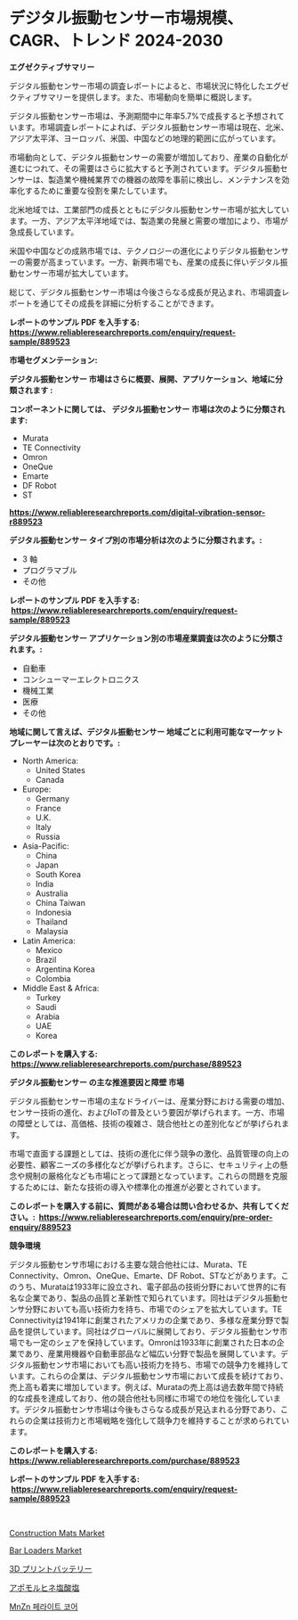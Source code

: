 <p><h1>デジタル振動センサー市場規模、CAGR、トレンド 2024-2030</h1></p><p><strong>エグゼクティブサマリー</strong></p>
<p><p>デジタル振動センサー市場の調査レポートによると、市場状況に特化したエグゼクティブサマリーを提供します。また、市場動向を簡単に概説します。</p><p>デジタル振動センサー市場は、予測期間中に年率5.7%で成長すると予想されています。市場調査レポートによれば、デジタル振動センサー市場は現在、北米、アジア太平洋、ヨーロッパ、米国、中国などの地理的範囲に広がっています。</p><p>市場動向として、デジタル振動センサーの需要が増加しており、産業の自動化が進むにつれて、その需要はさらに拡大すると予測されています。デジタル振動センサーは、製造業や機械業界での機器の故障を事前に検出し、メンテナンスを効率化するために重要な役割を果たしています。</p><p>北米地域では、工業部門の成長とともにデジタル振動センサー市場が拡大しています。一方、アジア太平洋地域では、製造業の発展と需要の増加により、市場が急成長しています。</p><p>米国や中国などの成熟市場では、テクノロジーの進化によりデジタル振動センサーの需要が高まっています。一方、新興市場でも、産業の成長に伴いデジタル振動センサー市場が拡大しています。</p><p>総じて、デジタル振動センサー市場は今後さらなる成長が見込まれ、市場調査レポートを通じてその成長を詳細に分析することができます。</p></p>
<p><strong>レポートのサンプル PDF を入手する: <a href="https://www.reliableresearchreports.com/enquiry/request-sample/889523">https://www.reliableresearchreports.com/enquiry/request-sample/889523</a></strong></p>
<p><strong>市場セグメンテーション:</strong></p>
<p><strong> デジタル振動センサー 市場はさらに概要、展開、アプリケーション、地域に分類されます :</strong></p>
<p><strong>コンポーネントに関しては、 デジタル振動センサー 市場は次のように分類されます: &nbsp;</strong></p>
<p><ul><li>Murata</li><li>TE Connectivity</li><li>Omron</li><li>OneQue</li><li>Emarte</li><li>DF Robot</li><li>ST</li></ul></p>
<p><strong><a href="https://www.reliableresearchreports.com/digital-vibration-sensor-r889523">https://www.reliableresearchreports.com/digital-vibration-sensor-r889523</a></strong></p>
<p><strong> デジタル振動センサー タイプ別の市場分析は次のように分類されます。:</strong></p>
<p><ul><li>3 軸</li><li>プログラマブル</li><li>その他</li></ul></p>
<p><strong>レポートのサンプル PDF を入手する: &nbsp;<a href="https://www.reliableresearchreports.com/enquiry/request-sample/889523">https://www.reliableresearchreports.com/enquiry/request-sample/889523</a></strong></p>
<p><strong> デジタル振動センサー アプリケーション別の市場産業調査は次のように分類されます。:</strong></p>
<p><ul><li>自動車</li><li>コンシューマーエレクトロニクス</li><li>機械工業</li><li>医療</li><li>その他</li></ul></p>
<p><strong>地域に関して言えば、デジタル振動センサー 地域ごとに利用可能なマーケットプレーヤーは次のとおりです。:</strong></p>
<p><ul>
    <li>
        North America:
        <ul>
            <li>United States</li>
            <li>Canada</li>
        </ul>
    </li>
    <li>
        Europe:
        <ul>
            <li>Germany</li>
            <li>France</li>
            <li>U.K.</li>
            <li>Italy</li>
            <li>Russia</li>
        </ul>
    </li>
    <li>
        Asia-Pacific:
        <ul>
            <li>China</li>
            <li>Japan</li>
            <li>South Korea</li>
            <li>India</li>
            <li>Australia</li>
            <li>China Taiwan</li>
            <li>Indonesia</li>
            <li>Thailand</li>
            <li>Malaysia</li>
        </ul>
    </li>
    <li>
        Latin America:
        <ul>
            <li>Mexico</li>
            <li>Brazil</li>
            <li>Argentina Korea</li>
            <li>Colombia</li>
        </ul>
    </li>
    <li>
        Middle East & Africa:
        <ul>
            <li>Turkey</li>
            <li>Saudi</li>
            <li>Arabia</li>
            <li>UAE</li>
            <li>Korea</li>
        </ul>
    </li>
    </ul></p>
<p><strong>このレポートを購入する: &nbsp;<a href="https://www.reliableresearchreports.com/purchase/889523">https://www.reliableresearchreports.com/purchase/889523</a></strong></p>
<p><strong>デジタル振動センサー の主な推進要因と障壁 市場</strong></p>
<p><p>デジタル振動センサー市場の主なドライバーは、産業分野における需要の増加、センサー技術の進化、およびIoTの普及という要因が挙げられます。一方、市場の障壁としては、高価格、技術の複雑さ、競合他社との差別化などが挙げられます。</p><p>市場で直面する課題としては、技術の進化に伴う競争の激化、品質管理の向上の必要性、顧客ニーズの多様化などが挙げられます。さらに、セキュリティ上の懸念や規制の厳格化なども市場にとって課題となっています。これらの問題を克服するためには、新たな技術の導入や標準化の推進が必要とされています。</p></p>
<p><strong>このレポートを購入する前に、質問がある場合は問い合わせるか、共有してください。:&nbsp; <a href="https://www.reliableresearchreports.com/enquiry/pre-order-enquiry/889523">https://www.reliableresearchreports.com/enquiry/pre-order-enquiry/889523</a></strong></p>
<p><strong>競争環境</strong></p>
<p><p>デジタル振動センサ市場における主要な競合他社には、Murata、TE Connectivity、Omron、OneQue、Emarte、DF Robot、STなどがあります。このうち、Murataは1933年に設立され、電子部品の技術分野において世界的に有名な企業であり、製品の品質と革新性で知られています。同社はデジタル振動センサ分野においても高い技術力を持ち、市場でのシェアを拡大しています。TE Connectivityは1941年に創業されたアメリカの企業であり、多様な産業分野で製品を提供しています。同社はグローバルに展開しており、デジタル振動センサ市場でも一定のシェアを保持しています。Omronは1933年に創業された日本の企業であり、産業用機器や自動車部品など幅広い分野で製品を展開しています。デジタル振動センサ市場においても高い技術力を持ち、市場での競争力を維持しています。これらの企業は、デジタル振動センサ市場において成長を続けており、売上高も着実に増加しています。例えば、Murataの売上高は過去数年間で持続的な成長を達成しており、他の競合他社も同様に市場での地位を強化しています。デジタル振動センサ市場は今後もさらなる成長が見込まれる分野であり、これらの企業は技術力と市場戦略を強化して競争力を維持することが求められています。</p></p>
<p><strong>このレポートを購入する: &nbsp; <a href="https://www.reliableresearchreports.com/purchase/889523">https://www.reliableresearchreports.com/purchase/889523</a></strong></p>
<p><strong>レポートのサンプル PDF を入手する: &nbsp;<a href="https://www.reliableresearchreports.com/enquiry/request-sample/889523">https://www.reliableresearchreports.com/enquiry/request-sample/889523</a></strong><strong></strong></p>
<p>&nbsp;</p>
<p><p><a href="https://github.com/Krish2023na/Market-Research-Report-List-3/blob/main/construction-mats-market.md">Construction Mats Market</a></p><p><a href="https://github.com/bmorecock/Market-Research-Report-List-2/blob/main/bar-loaders-market.md">Bar Loaders Market</a></p><p><a href="https://medium.com/@alicequigley2023/3d%E3%83%97%E3%83%AA%E3%83%B3%E3%83%88%E3%81%95%E3%82%8C%E3%81%9F%E3%83%90%E3%83%83%E3%83%86%E3%83%AA%E3%83%BC%E3%81%AE%E5%B8%82%E5%A0%B4%E3%82%B7%E3%82%A7%E3%82%A2%E3%81%AE%E9%80%B2%E5%8C%96%E3%81%A8%E5%B8%82%E5%A0%B4%E6%88%90%E9%95%B7%E3%83%88%E3%83%AC%E3%83%B3%E3%83%892024%E5%B9%B4-2031%E5%B9%B4-fbc4ca851a6d">3D プリントバッテリー</a></p><p><a href="https://github.com/LeanneBruen2023/Market-Research-Report-List-1/blob/main/178587323571.md">アポモルヒネ塩酸塩</a></p><p><a href="https://medium.com/@jackiefauhey9089475/mnzn-%ED%8E%98%EB%9D%BC%EC%9D%B4%ED%8A%B8-%EC%BD%94%EC%96%B4-%EC%8B%9C%EC%9E%A5-%EC%8B%9C%EC%9E%A5-%EC%A0%90%EC%9C%A0%EC%9C%A8-%EC%8B%9C%EC%9E%A5-%EB%8F%99%ED%96%A5-%EB%B0%8F-%EB%AF%B8%EB%9E%98-%EC%84%B1%EC%9E%A5-%ED%83%90%EC%83%89-7e88f4ce5dfb">MnZn 페라이트 코어</a></p></p>